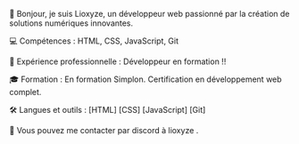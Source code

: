 👋 Bonjour, je suis Lioxyze, un développeur web passionné par la création de solutions numériques innovantes.

💻 Compétences : HTML, CSS, JavaScript, Git

🚀 Expérience professionnelle : Développeur en formation !!

🎓 Formation : En formation Simplon. Certification en développement web complet.

🛠️ Langues et outils : [HTML] [CSS] [JavaScript] [Git]

📧 Vous pouvez me contacter par discord à lioxyze .
